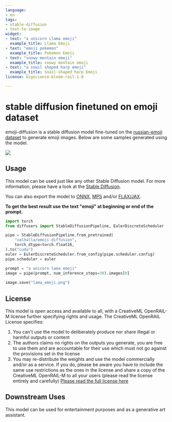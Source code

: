 ```yaml
---
language:
- en
tags:
- stable-diffusion
- text-to-image
widget:
- text: "a unicorn Llama emoji"
  example_title: Llama Emoji
- text: "emoji pokemon"
  example_title: Pokemon Emoji
- text: "snowy montain emoji"
  example_title: snowy montain emoji
- text: "a snail shaped harp emoji"
  example_title: Snail-shaped harp Emoji
license: bigscience-bloom-rail-1.0

---
```


# stable diffusion finetuned on emoji dataset

emoji-diffusion is a stable diffusion model fine-tuned on the [russian-emoji dataset](https://www.kaggle.com/datasets/shonenkov/russian-emoji) to generate emoji images.
Below are some samples generated using the model.

<img src="https://huggingface.co/valhalla/emoji-diffusion/resolve/main/emoji.png">


## Usage

This model can be used just like any other Stable Diffusion model. For more information,
please have a look at the [Stable Diffusion](https://huggingface.co/docs/diffusers/api/pipelines/stable_diffusion).

You can also export the model to [ONNX](https://huggingface.co/docs/diffusers/optimization/onnx), [MPS](https://huggingface.co/docs/diffusers/optimization/mps) and/or [FLAX/JAX]().

**To get the best result use the text "emoji" at beginning or end of the prompt.**

```python
import torch
from diffusers import StableDiffusionPipeline, EulerDiscreteScheduler

pipe = StableDiffusionPipeline.from_pretrained(
    "valhalla/emoji-diffusion",
    torch_dtype=torch.float16,
).to("cuda")
euler = EulerDiscreteScheduler.from_config(pipe.scheduler.config)
pipe.scheduler = euler

prompt = "a unicorn lama emoji" 
image = pipe(prompt, num_inference_steps=30).images[0]
    
image.save("lama_emoji.png")
```

## License

This model is open access and available to all, with a CreativeML OpenRAIL-M license further specifying rights and usage.
The CreativeML OpenRAIL License specifies: 

1. You can't use the model to deliberately produce nor share illegal or harmful outputs or content 
2. The authors claims no rights on the outputs you generate, you are free to use them and are accountable for their use which must not go against the provisions set in the license
3. You may re-distribute the weights and use the model commercially and/or as a service. If you do, please be aware you have to include the same use restrictions as the ones in the license and share a copy of the CreativeML OpenRAIL-M to all your users (please read the license entirely and carefully)
[Please read the full license here](https://huggingface.co/spaces/CompVis/stable-diffusion-license)

## Downstream Uses

This model can be used for entertainment purposes and as a generative art assistant.